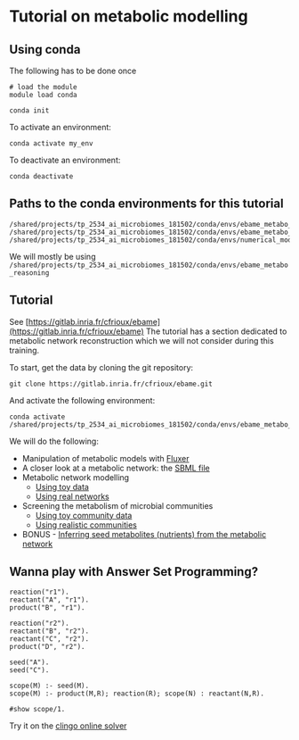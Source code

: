 # Tutorial on metabolic modelling

## Using conda

The following has to be done once

```
# load the module
module load conda

conda init
```

To activate an environment:

```
conda activate my_env
````

To deactivate an environment:

```
conda deactivate
```

## Paths to the conda environments for this tutorial

```
/shared/projects/tp_2534_ai_microbiomes_181502/conda/envs/ebame_metabo_gapseq
/shared/projects/tp_2534_ai_microbiomes_181502/conda/envs/ebame_metabo_reasoning
/shared/projects/tp_2534_ai_microbiomes_181502/conda/envs/numerical_modelling
```

We will mostly be using `/shared/projects/tp_2534_ai_microbiomes_181502/conda/envs/ebame_metabo_reasoning`

## Tutorial

See [https://gitlab.inria.fr/cfrioux/ebame](https://gitlab.inria.fr/cfrioux/ebame)
The tutorial has a section dedicated to metabolic network reconstruction which we will not consider during this training.

To start, get the data by cloning the git repository:
```
git clone https://gitlab.inria.fr/cfrioux/ebame.git
```

And activate the following environment:
```
conda activate /shared/projects/tp_2534_ai_microbiomes_181502/conda/envs/ebame_metabo_reasoning
```

We will do the following:

- Manipulation of metabolic models with [Fluxer](https://fluxer.umbc.edu/)
- A closer look at a metabolic network: the [SBML file](https://gitlab.inria.fr/cfrioux/ebame#a-closer-look-at-a-metabolic-network-the-sbml)
- Metabolic network modelling
    - [Using toy data](https://gitlab.inria.fr/cfrioux/ebame#using-toy-data-)
    - [Using real networks](https://gitlab.inria.fr/cfrioux/ebame#using-real-networks-)
- Screening the metabolism of microbial communities
    - [Using toy community data](https://gitlab.inria.fr/cfrioux/ebame#using-toy-community-data-)
    - [Using realistic communities](https://gitlab.inria.fr/cfrioux/ebame#using-realistic-communities-)
- BONUS - [Inferring seed metabolites (nutrients) from the metabolic network](https://gitlab.inria.fr/cfrioux/ebame#inferring-seed-metabolites-nutrients-from-the-metabolic-network)


## Wanna play with Answer Set Programming?

```
reaction("r1").
reactant("A", "r1").
product("B", "r1").

reaction("r2").
reactant("B", "r2").
reactant("C", "r2").
product("D", "r2").

seed("A").
seed("C").

scope(M) :- seed(M).
scope(M) :- product(M,R); reaction(R); scope(N) : reactant(N,R).

#show scope/1.
```

Try it on the [clingo online solver](https://potassco.org/clingo/run/)









